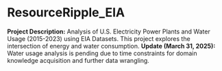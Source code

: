 # ResourceRipple_EIA

**Project Description:** Analysis of U.S. Electricity Power Plants and Water Usage (2015-2023) using EIA Datasets. This project explores the intersection of energy and water consumption.
**Update (March 31, 2025):** Water usage analysis is pending due to time constraints for domain knowledge acquisition and further data wrangling.
